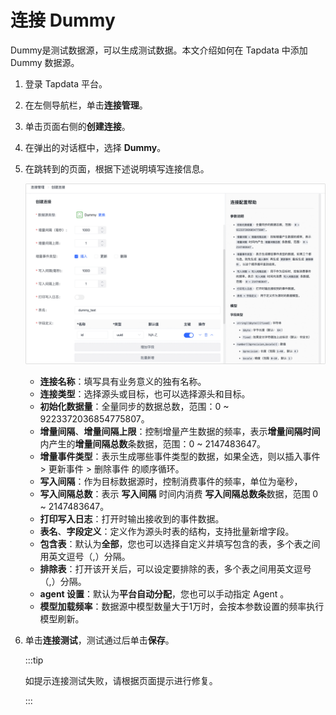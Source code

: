 # 连接 Dummy

Dummy是测试数据源，可以生成测试数据。本文介绍如何在 Tapdata 中添加 Dummy 数据源。

1. 登录 Tapdata 平台。

2. 在左侧导航栏，单击**连接管理**。

3. 单击页面右侧的**创建连接**。

4. 在弹出的对话框中，选择 **Dummy**。

5. 在跳转到的页面，根据下述说明填写连接信息。

   ![](../../../images/connect_dummy.png)

   * **连接名称**：填写具有业务意义的独有名称。
   * **连接类型**：选择源头或目标，也可以选择源头和目标。
   * **初始化数据量**：全量同步的数据总数，范围：0 ~ 9223372036854775807。
   * **增量间隔**、**增量间隔上限**：控制增量产生数据的频率，表示**增量间隔时间**内产生的**增量间隔总数**条数据，范围：0 ~ 2147483647。
   * **增量事件类型**：表示生成哪些事件类型的数据，如果全选，则以插入事件 > 更新事件 > 删除事件 的顺序循环。
   * **写入间隔**：作为目标数据源时，控制消费事件的频率，单位为毫秒，
   * **写入间隔总数**：表示 **写入间隔** 时间内消费 **写入间隔总数条**数据，范围 0 ~ 2147483647。
   * **打印写入日志**：打开时输出接收到的事件数据。
   * **表名**、**字段定义**：定义作为源头时表的结构，支持批量新增字段。
   * **包含表**：默认为**全部**，您也可以选择自定义并填写包含的表，多个表之间用英文逗号（,）分隔。
   * **排除表**：打开该开关后，可以设定要排除的表，多个表之间用英文逗号（,）分隔。
   * **agent 设置**：默认为**平台自动分配**，您也可以手动指定 Agent 。
   * **模型加载频率**：数据源中模型数量大于1万时，会按本参数设置的频率执行模型刷新。

6. 单击**连接测试**，测试通过后单击**保存**。

   :::tip

   如提示连接测试失败，请根据页面提示进行修复。

   :::

   